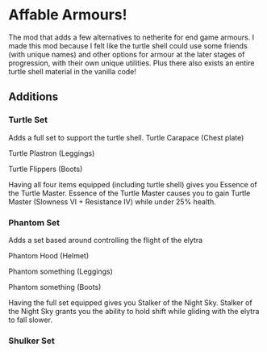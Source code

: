 # Affable Armours!
The mod that adds a few alternatives to netherite for end game armours. I made this mod because I felt like the turtle shell could use some friends (with unique names) and other options for armour at the later stages of progression, with their own unique utilities. Plus there also exists an entire turtle shell material in the vanilla code!
## Additions
### Turtle Set
Adds a full set to support the turtle shell.
Turtle Carapace (Chest plate)

Turtle Plastron (Leggings)

Turtle Flippers (Boots)

Having all four items equipped (including turtle shell) gives you Essence of the Turtle Master.
Essence of the Turtle Master causes you to gain Turtle Master (Slowness VI + Resistance IV) while under 25% health.

### Phantom Set
Adds a set based around controlling the flight of the elytra

Phantom Hood (Helmet)

Phantom something (Leggings)

Phantom something (Boots)

Having the full set equipped gives you Stalker of the Night Sky.
Stalker of the Night Sky grants you the ability to hold shift while gliding with the elytra to fall slower.

### Shulker Set